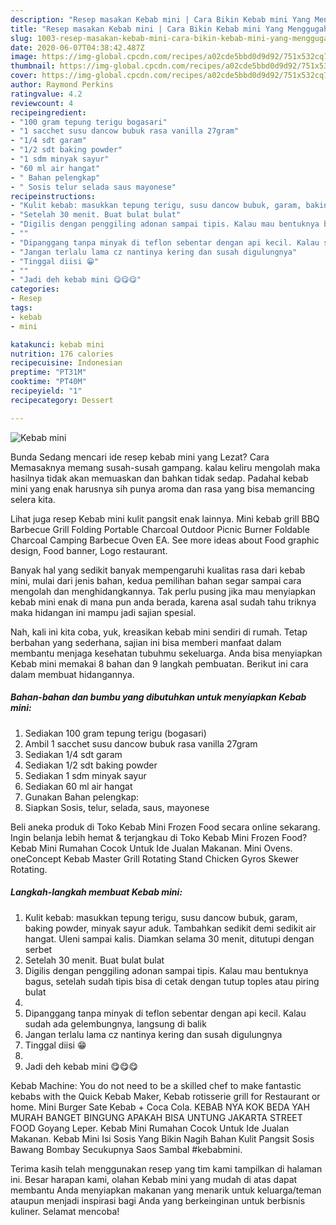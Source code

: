 ```yaml
---
description: "Resep masakan Kebab mini | Cara Bikin Kebab mini Yang Menggugah Selera"
title: "Resep masakan Kebab mini | Cara Bikin Kebab mini Yang Menggugah Selera"
slug: 1003-resep-masakan-kebab-mini-cara-bikin-kebab-mini-yang-menggugah-selera
date: 2020-06-07T04:38:42.487Z
image: https://img-global.cpcdn.com/recipes/a02cde5bbd0d9d92/751x532cq70/kebab-mini-foto-resep-utama.jpg
thumbnail: https://img-global.cpcdn.com/recipes/a02cde5bbd0d9d92/751x532cq70/kebab-mini-foto-resep-utama.jpg
cover: https://img-global.cpcdn.com/recipes/a02cde5bbd0d9d92/751x532cq70/kebab-mini-foto-resep-utama.jpg
author: Raymond Perkins
ratingvalue: 4.2
reviewcount: 4
recipeingredient:
- "100 gram tepung terigu bogasari"
- "1 sacchet susu dancow bubuk rasa vanilla 27gram"
- "1/4 sdt garam"
- "1/2 sdt baking powder"
- "1 sdm minyak sayur"
- "60 ml air hangat"
- " Bahan pelengkap"
- " Sosis telur selada saus mayonese"
recipeinstructions:
- "Kulit kebab: masukkan tepung terigu, susu dancow bubuk, garam, baking powder, minyak sayur aduk. Tambahkan sedikit demi sedikit air hangat. Uleni sampai kalis. Diamkan selama 30 menit, ditutupi dengan serbet"
- "Setelah 30 menit. Buat bulat bulat"
- "Digilis dengan penggiling adonan sampai tipis. Kalau mau bentuknya bagus, setelah sudah tipis bisa di cetak dengan tutup toples atau piring bulat"
- ""
- "Dipanggang tanpa minyak di teflon sebentar dengan api kecil. Kalau sudah ada gelembungnya, langsung di balik"
- "Jangan terlalu lama cz nantinya kering dan susah digulungnya"
- "Tinggal diisi 😁"
- ""
- "Jadi deh kebab mini 😋😋😋"
categories:
- Resep
tags:
- kebab
- mini

katakunci: kebab mini 
nutrition: 176 calories
recipecuisine: Indonesian
preptime: "PT31M"
cooktime: "PT40M"
recipeyield: "1"
recipecategory: Dessert

---
```



![Kebab mini](https://img-global.cpcdn.com/recipes/a02cde5bbd0d9d92/751x532cq70/kebab-mini-foto-resep-utama.jpg)

Bunda Sedang mencari ide resep kebab mini yang Lezat? Cara Memasaknya memang susah-susah gampang. kalau keliru mengolah maka hasilnya tidak akan memuaskan dan bahkan tidak sedap. Padahal kebab mini yang enak harusnya sih punya aroma dan rasa yang bisa memancing selera kita.

Lihat juga resep Kebab mini kulit pangsit enak lainnya. Mini kebab grill BBQ Barbecue Grill Folding Portable Charcoal Outdoor Picnic Burner Foldable Charcoal Camping Barbecue Oven EA. See more ideas about Food graphic design, Food banner, Logo restaurant.

Banyak hal yang sedikit banyak mempengaruhi kualitas rasa dari kebab mini, mulai dari jenis bahan, kedua pemilihan bahan segar sampai cara mengolah dan menghidangkannya. Tak perlu pusing jika mau menyiapkan kebab mini enak di mana pun anda berada, karena asal sudah tahu triknya maka hidangan ini mampu jadi sajian spesial.


Nah, kali ini kita coba, yuk, kreasikan kebab mini sendiri di rumah. Tetap berbahan yang sederhana, sajian ini bisa memberi manfaat dalam membantu menjaga kesehatan tubuhmu sekeluarga. Anda bisa menyiapkan Kebab mini memakai 8 bahan dan 9 langkah pembuatan. Berikut ini cara dalam membuat hidangannya.

<!--inarticleads1-->

##### Bahan-bahan dan bumbu yang dibutuhkan untuk menyiapkan Kebab mini:

1. Sediakan 100 gram tepung terigu (bogasari)
1. Ambil 1 sacchet susu dancow bubuk rasa vanilla 27gram
1. Sediakan 1/4 sdt garam
1. Sediakan 1/2 sdt baking powder
1. Sediakan 1 sdm minyak sayur
1. Sediakan 60 ml air hangat
1. Gunakan  Bahan pelengkap:
1. Siapkan  Sosis, telur, selada, saus, mayonese


Beli aneka produk di Toko Kebab Mini Frozen Food secara online sekarang. Ingin belanja lebih hemat &amp; terjangkau di Toko Kebab Mini Frozen Food? Kebab Mini Rumahan Cocok Untuk Ide Jualan Makanan. Mini Ovens. oneConcept Kebab Master Grill Rotating Stand Chicken Gyros Skewer Rotating. 

<!--inarticleads2-->

##### Langkah-langkah membuat Kebab mini:

1. Kulit kebab: masukkan tepung terigu, susu dancow bubuk, garam, baking powder, minyak sayur aduk. Tambahkan sedikit demi sedikit air hangat. Uleni sampai kalis. Diamkan selama 30 menit, ditutupi dengan serbet
1. Setelah 30 menit. Buat bulat bulat
1. Digilis dengan penggiling adonan sampai tipis. Kalau mau bentuknya bagus, setelah sudah tipis bisa di cetak dengan tutup toples atau piring bulat
1. 
1. Dipanggang tanpa minyak di teflon sebentar dengan api kecil. Kalau sudah ada gelembungnya, langsung di balik
1. Jangan terlalu lama cz nantinya kering dan susah digulungnya
1. Tinggal diisi 😁
1. 
1. Jadi deh kebab mini 😋😋😋


Kebab Machine: You do not need to be a skilled chef to make fantastic kebabs with the Quick Kebab Maker, Kebab rotisserie grill for Restaurant or home. Mini Burger Sate Kebab + Coca Cola. KEBAB NYA KOK BEDA YAH MURAH BANGET BINGUNG APAKAH BISA UNTUNG JAKARTA STREET FOOD Goyang Leper. Kebab Mini Rumahan Cocok Untuk Ide Jualan Makanan. Kebab Mini Isi Sosis Yang Bikin Nagih Bahan Kulit Pangsit Sosis Bawang Bombay Secukupnya Saos Sambal #kebabmini. 

Terima kasih telah menggunakan resep yang tim kami tampilkan di halaman ini. Besar harapan kami, olahan Kebab mini yang mudah di atas dapat membantu Anda menyiapkan makanan yang menarik untuk keluarga/teman ataupun menjadi inspirasi bagi Anda yang berkeinginan untuk berbisnis kuliner. Selamat mencoba!
